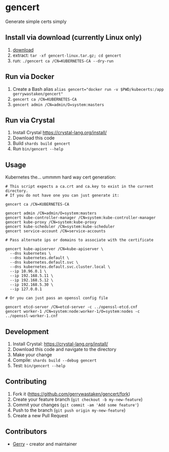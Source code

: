 # gencert

Generate simple certs simply

## Install via download (currently Linux only)

1. [download](https://github.com/gerrywastaken/gencert/releases/latest)
2. extract: `tar -xf gencert-linux.tar.gz; cd gencert`
3. run: `./gencert ca /CN=KUBERNETES-CA --dry-run`

## Run via Docker

1. Create a Bash alias `alias gencert="docker run -v $PWD/kubecerts:/app gerrywastaken/gencert"`
2. `gencert ca /CN=KUBERNETES-CA`
3. `gencert admin /CN=admin/O=system:masters`

## Run via Crystal

1. Install Crystal https://crystal-lang.org/install/
2. Download this code
3. Build `shards build gencert`
4. Run `bin/gencert --help`

## Usage

Kubernetes the... ummmm hard way cert generation:

```shell
# This script expects a ca.crt and ca.key to exist in the current directory.
# If you do not have one you can just generate it:

gencert ca /CN=KUBERNETES-CA

gencert admin /CN=admin/O=system:masters
gencert kube-controller-manager /CN=system:kube-controller-manager
gencert kube-proxy /CN=system:kube-proxy
gencert kube-scheduler /CN=system:kube-scheduler
gencert service-account /CN=service-accounts

# Pass alternate ips or domains to associate with the certificate

gencert kube-apiserver /CN=kube-apiserver \
  --dns kubernetes \
  --dns kubernetes.default \
  --dns kubernetes.default.svc \
  --dns kubernetes.default.svc.cluster.local \
  --ip 10.96.0.1 \
  --ip 192.168.5.11 \
  --ip 192.168.5.12 \
  --ip 192.168.5.30 \
  --ip 127.0.0.1

# Or you can just pass an openssl config file

gencert etcd-server /CN=etcd-server -c ../openssl-etcd.cnf
gencert worker-1 /CN=system:node:worker-1/O=system:nodes -c ../openssl-worker-1.cnf
```

## Development

1. Install Crystal: https://crystal-lang.org/install/
2. Download this code and navigate to the directory
3. Make your change
4. Compile: `shards build --debug gencert`
5. Test: `bin/gencert --help`

## Contributing

1. Fork it (<https://github.com/gerrywastaken/gencert/fork>)
2. Create your feature branch (`git checkout -b my-new-feature`)
3. Commit your changes (`git commit -am 'Add some feature'`)
4. Push to the branch (`git push origin my-new-feature`)
5. Create a new Pull Request

## Contributors

- [Gerry](https://github.com/gerrywastaken) - creator and maintainer
